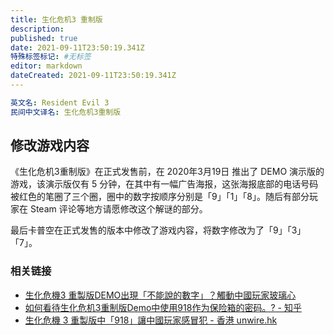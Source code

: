 ```yaml
---
title: 生化危机3 重制版
description: 
published: true
date: 2021-09-11T23:50:19.341Z
特殊标签标记: #无标签
editor: markdown
dateCreated: 2021-09-11T23:50:19.341Z
---
```


```YAML
英文名: Resident Evil 3
民间中文译名: 生化危机3重制版
```

## 修改游戏内容

《生化危机3重制版》在正式发售前，在 2020年3月19日 推出了 DEMO 演示版的游戏，该演示版仅有 5 分钟，在其中有一幅广告海报，这张海报底部的电话号码被红色的笔圈了三个圈，圈中的数字按顺序分别是「9」「1」「8」。随后有部分玩家在 Steam 评论等地方请愿修改这个解谜的部分。

最后卡普空在正式发售的版本中修改了游戏内容，将数字修改为了「9」「3」「7」。

### 相关链接

+ [生化危機3 重製版DEMO出現「不能說的數字」？觸動中國玩家玻璃心](https://web.archive.org/web/20210912045848/https://www.hk01.com/遊戲動漫/452925/生化危機3-重製版demo出現-不能說的數字-觸動中國玩家玻璃心)
+ [如何看待生化危机3重制版Demo中使用918作为保险箱的密码。? - 知乎](https://web.archive.org/web/20210912050636/https://www.zhihu.com/question/381164569)
+ [生化危機 3 重製版中「918」讓中國玩家感冒犯 - 香港 unwire.hk](https://web.archive.org/web/20210912045841/https://unwire.hk/2020/03/26/biohazard-re3-918/game-channel/)
